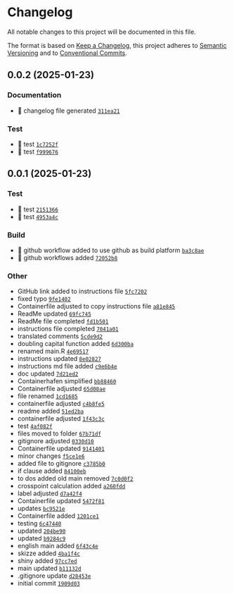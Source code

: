 # Changelog

All notable changes to this project will be documented in this file.

The format is based on [Keep a Changelog](https://keepachangelog.com/en/1.0.0/), this project adheres to [Semantic Versioning](https://semver.org/spec/v2.0.0.html) and to [Conventional Commits](https://www.conventionalcommits.org/en/v1.0.0/).

## 0.0.2 (2025-01-23)

### Documentation
- :robot: changelog file generated [`311ea21`](https://github.com/smichard/compound_interest_calculator/commit/311ea21)

### Test
- :rocket: test [`1c7252f`](https://github.com/smichard/compound_interest_calculator/commit/1c7252f)
- :truck: test [`f999676`](https://github.com/smichard/compound_interest_calculator/commit/f999676)

## 0.0.1 (2025-01-23)

### Test
- :truck: test [`2151366`](https://github.com/smichard/compound_interest_calculator/commit/2151366)
- :truck: test [`4953a4c`](https://github.com/smichard/compound_interest_calculator/commit/4953a4c)

### Build
- :rocket: github workflow added to use github as build platform [`ba3c8ae`](https://github.com/smichard/compound_interest_calculator/commit/ba3c8ae)
- :rocket: github workflows added [`72052b8`](https://github.com/smichard/compound_interest_calculator/commit/72052b8)

### Other
- GitHub link added to instructions file [`5fc7202`](https://github.com/smichard/compound_interest_calculator/commit/5fc7202)
- fixed typo [`9fe1402`](https://github.com/smichard/compound_interest_calculator/commit/9fe1402)
- Containerfile adjusted to copy instructions file [`a81e845`](https://github.com/smichard/compound_interest_calculator/commit/a81e845)
- ReadMe updated [`69fc745`](https://github.com/smichard/compound_interest_calculator/commit/69fc745)
- ReadMe file completed [`fd1b501`](https://github.com/smichard/compound_interest_calculator/commit/fd1b501)
- instructions file completed [`7041a01`](https://github.com/smichard/compound_interest_calculator/commit/7041a01)
- translated comments [`5cde9d2`](https://github.com/smichard/compound_interest_calculator/commit/5cde9d2)
- doubling capital function added [`6d300ba`](https://github.com/smichard/compound_interest_calculator/commit/6d300ba)
- renamed main.R [`4e69517`](https://github.com/smichard/compound_interest_calculator/commit/4e69517)
- instructions updated [`8e02827`](https://github.com/smichard/compound_interest_calculator/commit/8e02827)
- instructions md file added [`c9e6b4e`](https://github.com/smichard/compound_interest_calculator/commit/c9e6b4e)
- doc updated [`7d21ed2`](https://github.com/smichard/compound_interest_calculator/commit/7d21ed2)
- Containerhafen simplified [`bb88460`](https://github.com/smichard/compound_interest_calculator/commit/bb88460)
- Containerfile adjusted [`65d08ae`](https://github.com/smichard/compound_interest_calculator/commit/65d08ae)
- file renamed [`1cd1685`](https://github.com/smichard/compound_interest_calculator/commit/1cd1685)
- containerfile adjusted [`c4b8fe5`](https://github.com/smichard/compound_interest_calculator/commit/c4b8fe5)
- readme added [`51ed2ba`](https://github.com/smichard/compound_interest_calculator/commit/51ed2ba)
- containerfile adjusted [`1f43c3c`](https://github.com/smichard/compound_interest_calculator/commit/1f43c3c)
- test [`4af082f`](https://github.com/smichard/compound_interest_calculator/commit/4af082f)
- files moved to folder [`67b71df`](https://github.com/smichard/compound_interest_calculator/commit/67b71df)
- gitignore adjusted [`0330d10`](https://github.com/smichard/compound_interest_calculator/commit/0330d10)
- Containerfile updated [`9141401`](https://github.com/smichard/compound_interest_calculator/commit/9141401)
- minor changes [`f5ce1e6`](https://github.com/smichard/compound_interest_calculator/commit/f5ce1e6)
- added file to gitignore [`c3785b0`](https://github.com/smichard/compound_interest_calculator/commit/c3785b0)
- if clause added [`84100eb`](https://github.com/smichard/compound_interest_calculator/commit/84100eb)
- to dos added old main removed [`7c0d0f2`](https://github.com/smichard/compound_interest_calculator/commit/7c0d0f2)
- crosspoint calculation added [`a260fdd`](https://github.com/smichard/compound_interest_calculator/commit/a260fdd)
- label adjusted [`d7a42f4`](https://github.com/smichard/compound_interest_calculator/commit/d7a42f4)
- Containerfile updated [`5472f81`](https://github.com/smichard/compound_interest_calculator/commit/5472f81)
- updates [`bc9521e`](https://github.com/smichard/compound_interest_calculator/commit/bc9521e)
- Containerfile added [`1201ce1`](https://github.com/smichard/compound_interest_calculator/commit/1201ce1)
- testing [`6c47440`](https://github.com/smichard/compound_interest_calculator/commit/6c47440)
- updated [`204be90`](https://github.com/smichard/compound_interest_calculator/commit/204be90)
- updated [`b9284c9`](https://github.com/smichard/compound_interest_calculator/commit/b9284c9)
- english main added [`6f43c4e`](https://github.com/smichard/compound_interest_calculator/commit/6f43c4e)
- skizze added [`4ba1f4c`](https://github.com/smichard/compound_interest_calculator/commit/4ba1f4c)
- shiny added [`97cc7ed`](https://github.com/smichard/compound_interest_calculator/commit/97cc7ed)
- main updated [`b11132d`](https://github.com/smichard/compound_interest_calculator/commit/b11132d)
- .gitignore update [`d28453e`](https://github.com/smichard/compound_interest_calculator/commit/d28453e)
- initial commit [`1909d03`](https://github.com/smichard/compound_interest_calculator/commit/1909d03)

